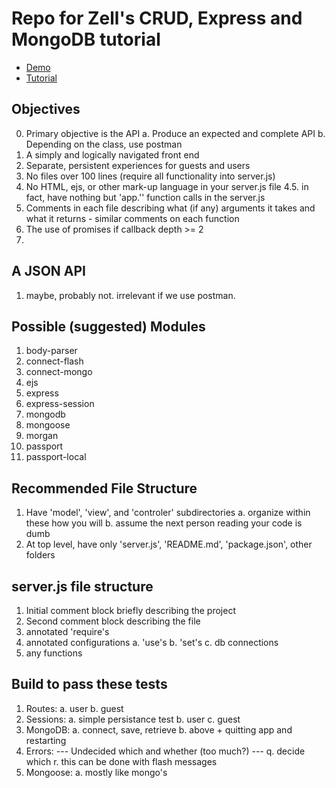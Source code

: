 # Repo for Zell's CRUD, Express and MongoDB tutorial

- [Demo](https://crud-express-mongo.herokuapp.com)
- [Tutorial](http://zell-weekeat.com/crud-express-mongodb)

## Objectives

0. Primary objective is the API
	a. Produce an expected and complete API
	b. Depending on the class, use postman
1. A simply and logically navigated front end
2. Separate, persistent experiences for guests and users
3. No files over 100 lines (require all functionality into server.js)
4. No HTML, ejs, or other mark-up language in your server.js file
4.5. in fact, have nothing but 'app.'' function calls in the server.js
5. Comments in each file describing what (if any) arguments it takes and what it returns  - similar comments on each function
6. The use of promises if callback depth >= 2
7. 

## A JSON API

1. maybe, probably not.  irrelevant if we use postman.

## Possible (suggested) Modules

1. body-parser
2. connect-flash
3. connect-mongo
4. ejs
5. express
6. express-session
7. mongodb
8. mongoose
9. morgan
10. passport
11. passport-local

## Recommended File Structure

1. Have 'model', 'view', and 'controler' subdirectories
	a. organize within these how you will 
	b. assume the next person reading your code is dumb
2. At top level, have only 'server.js', 'README.md', 'package.json', other folders

## server.js file structure

1. Initial comment block briefly describing the project
2. Second comment block describing the file
3. annotated 'require's
4. annotated configurations
	a. 'use's
	b. 'set's
	c. db connections
5. any functions 

## Build to pass these tests 

1. Routes:
	a. user
	b. guest
2. Sessions:
	a. simple persistance test
	b. user
	c. guest
3. MongoDB:
	a. connect, save, retrieve
	b. above + quitting app and restarting
4. Errors:           ---   Undecided which and whether (too much?)  ---
	q. decide which
	r. this can be done with flash messages
5. Mongoose:
	a. mostly like mongo's




